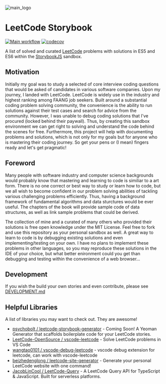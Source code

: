 ![main_logo](https://raw.githubusercontent.com/psychobolt/leetcode-storybook/master/logo.png)

# LeetCode Storybook

[![Main workflow](https://github.com/psychobolt/leetcode-storybook/actions/workflows/main.yml/badge.svg)](https://github.com/psychobolt/eetcode-storybook/actions/workflows/main.yml)
[![codecov](https://codecov.io/gh/psychobolt/leetcode-storybook/branch/master/graph/badge.svg)](https://codecov.io/gh/psychobolt/leetcode-storybook/tree/master/src)

A list of solved and curated [LeetCode](https://www.leetcode.com) problems with solutions in ES5 and ES6 within the [StorybookJS](https://storybook.js.org) sandbox.

## Motivation

Initially my goal was to study a selected of core interview coding questions that would be asked of candidates in various software companies. Upon my journey, I landed with LeetCode. LeetCode is widely use in the industry and highest ranking among FAANG job seekers. Built around a substantial coding problem solving community, the convenience is the ability to run solutions against their test cases and search for advice from the community. However, I was unable to debug coding solutions that I've procured (locked behind their paywall). Thus, by creating this sandbox environment we can get right to solving and understand the code behind the scenes for free. Furthermore, this project will help with documenting problems and solutions, which is not only for my goals but for anyone who is mastering their coding journey. So get your pens or (I mean) fingers ready and let's get pragmatic!

## Foreword

Many people with software industry and computer science backgrounds would probably know that mastering and learning to code is similiar to a art form. There is no one correct or best way to study or learn how to code, but we all wish to become confident in our problem solving abilities of tackling various challenging problems efficiently. Thus, having a background framework of fundamental algorithms and data sturctures would be ever useful. The chapters of the book will provide sample code of data structures, as well as link sample problems that could be derived.

The collection of mine and a curated of many others who provided their solutions is free open knowledge under the MIT License. Feel free to fork and use this repository as your personal sandbox as well. A great way to learn to code is by debugging existing solutions and even implementing/testing on your own. I have no plans to implement these problems in other languages, so you may reproduce these solutions in the IDE of your choice, but what better enironment could you get than debugging and testing within the convenience of a web browser...

## Development

If you wish the build your own stories and even contribute, please see [DEVELOPMENT.md](https://github.com/psychobolt/leetcode-storybook/blob/master/DEVELOPMENT.md)

## Helpful Libraries

A list of libraries you may want to check out. They are awesome!

- [psychobolt / leetcode-storybook-generator](https://github.com/psychobolt/leetcode-storybook-generator) - Coming Soon! A Yeoman Generator that scaffolds boilerplate code for your LeetCode stories.
- [LeetCode-OpenSource / vscode-leetcode](https://github.com/LeetCode-OpenSource/vscode-leetcode) - Solve LeetCode problems in VS Code
- [wangtao0101 / vscode-debug-leetcode](https://github.com/wangtao0101/vscode-debug-leetcode) - vscode debug extension for leetcode, can work with vscode-leetcode
- [beizhedenglong / leetcode-site-generator](https://github.com/beizhedenglong/leetcode-site-generator) - Generate your personal LeetCode website with one command!
- [JacobLinCool / LeetCode-Query](https://github.com/JacobLinCool/LeetCode-Query) - A LeetCode Query API for TypeScript & JavaScript. Built for serverless platforms.